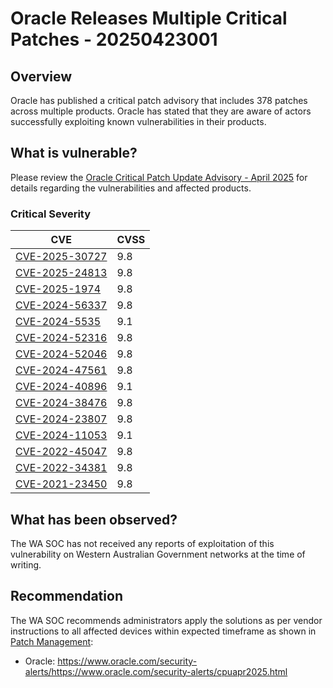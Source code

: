 # Oracle Releases Multiple Critical Patches - 20250423001

## Overview

Oracle has published a critical patch advisory that includes 378 patches across multiple products. Oracle has stated that they are aware of actors successfully exploiting known vulnerabilities in their products.

## What is vulnerable?

Please review the [Oracle Critical Patch Update Advisory - April 2025](https://www.oracle.com/security-alerts/cpujan2025.html) for details regarding the vulnerabilities and affected products.

### Critical Severity

| CVE                                                               | CVSS |
| ----------------------------------------------------------------- | ---- |
| [CVE-2025-30727](https://nvd.nist.gov/vuln/detail/CVE-2025-30727) | 9.8  |
| [CVE-2025-24813](https://nvd.nist.gov/vuln/detail/CVE-2025-24813) | 9.8  |
| [CVE-2025-1974](https://nvd.nist.gov/vuln/detail/CVE-2025-1974)   | 9.8  |
| [CVE-2024-56337](https://nvd.nist.gov/vuln/detail/CVE-2024-56337) | 9.8  |
| [CVE-2024-5535](https://nvd.nist.gov/vuln/detail/CVE-2024-5535)   | 9.1  |
| [CVE-2024-52316](https://nvd.nist.gov/vuln/detail/CVE-2024-52316) | 9.8  |
| [CVE-2024-52046](https://nvd.nist.gov/vuln/detail/CVE-2024-52046) | 9.8  |
| [CVE-2024-47561](https://nvd.nist.gov/vuln/detail/CVE-2024-47561) | 9.8  |
| [CVE-2024-40896](https://nvd.nist.gov/vuln/detail/CVE-2024-40896) | 9.1  |
| [CVE-2024-38476](https://nvd.nist.gov/vuln/detail/CVE-2024-38476) | 9.8  |
| [CVE-2024-23807](https://nvd.nist.gov/vuln/detail/CVE-2024-23807) | 9.8  |
| [CVE-2024-11053](https://nvd.nist.gov/vuln/detail/CVE-2024-11053) | 9.1  |
| [CVE-2022-45047](https://nvd.nist.gov/vuln/detail/CVE-2022-45047) | 9.8  |
| [CVE-2022-34381](https://nvd.nist.gov/vuln/detail/CVE-2022-34381) | 9.8  |
| [CVE-2021-23450](https://nvd.nist.gov/vuln/detail/CVE-2021-23450) | 9.8  |

## What has been observed?

The WA SOC has not received any reports of exploitation of this vulnerability on Western Australian Government networks at the time of writing.

## Recommendation

The WA SOC recommends administrators apply the solutions as per vendor instructions to all affected devices within expected timeframe as shown in [Patch Management](../guidelines/patch-management.md):

- Oracle: <https://www.oracle.com/security-alerts/https://www.oracle.com/security-alerts/cpuapr2025.html>
